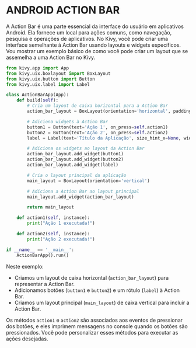 # ANDROID ACTION BAR
A Action Bar é uma parte essencial da interface do usuário em aplicativos Android. Ela fornece um local para ações comuns, como navegação, pesquisa e operações de aplicativos. No Kivy, você pode criar uma interface semelhante à Action Bar usando layouts e widgets específicos. Vou mostrar um exemplo básico de como você pode criar um layout que se assemelha a uma Action Bar no Kivy.

```python
from kivy.app import App
from kivy.uix.boxlayout import BoxLayout
from kivy.uix.button import Button
from kivy.uix.label import Label

class ActionBarApp(App):
    def build(self):
        # Cria um layout de caixa horizontal para a Action Bar
        action_bar_layout = BoxLayout(orientation='horizontal', padding=10, spacing=10, size_hint_y=None, height=50)

        # Adiciona widgets à Action Bar
        button1 = Button(text='Ação 1', on_press=self.action1)
        button2 = Button(text='Ação 2', on_press=self.action2)
        label = Label(text='Título da Aplicação', size_hint_x=None, width=200)

        # Adiciona os widgets ao layout da Action Bar
        action_bar_layout.add_widget(button1)
        action_bar_layout.add_widget(button2)
        action_bar_layout.add_widget(label)

        # Cria o layout principal da aplicação
        main_layout = BoxLayout(orientation='vertical')

        # Adiciona a Action Bar ao layout principal
        main_layout.add_widget(action_bar_layout)

        return main_layout

    def action1(self, instance):
        print("Ação 1 executada!")

    def action2(self, instance):
        print("Ação 2 executada!")

if __name__ == '__main__':
    ActionBarApp().run()
```

Neste exemplo:

- Criamos um layout de caixa horizontal (`action_bar_layout`) para representar a Action Bar.
- Adicionamos botões (`button1` e `button2`) e um rótulo (`label`) à Action Bar.
- Criamos um layout principal (`main_layout`) de caixa vertical para incluir a Action Bar.

Os métodos `action1` e `action2` são associados aos eventos de pressionar dos botões, e eles imprimem mensagens no console quando os botões são pressionados. Você pode personalizar esses métodos para executar as ações desejadas.

